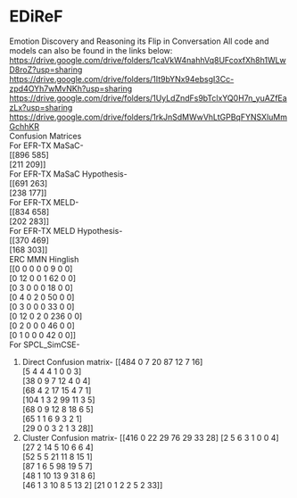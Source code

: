 # EDiReF
Emotion Discovery and Reasoning its Flip in Conversation
All code and models can also be found in the links below:
https://drive.google.com/drive/folders/1caVkW4nahhVq8UFcoxfXh8h1WLwD8roZ?usp=sharing
https://drive.google.com/drive/folders/1It9bYNx94ebsgI3Cc-zpd4OYh7wMvNKh?usp=sharing
https://drive.google.com/drive/folders/1UyLdZndFs9bTclxYQ0H7n_yuAZfEazLx?usp=sharing
https://drive.google.com/drive/folders/1rkJnSdMWwVhLtGPBqFYNSXluMmGchhKR  
Confusion Matrices  
For EFR-TX MaSaC-  
[[896 585]  
[211 209]]  
For EFR-TX MaSaC Hypothesis-  
[[691 263]  
[238 177]]  
For EFR-TX MELD-  
[[834 658]  
[202 283]]  
For EFR-TX MELD Hypothesis-  
[[370 469]  
[168 303]]  
ERC MMN Hinglish  
[[0 0 0 0 0 9 0 0]  
[0 12 0 0 1 62 0 0]  
[0 3 0 0 0 18 0 0]  
[0 4 0 2 0 50 0 0]  
[0 3 0 0 0 33 0 0]  
[0 12 0 2 0 236 0 0]  
[0 2 0 0 0 46 0 0]  
[0 1 0 0 0 42 0 0]]  
For SPCL_SimCSE-  
1. Direct Confusion matrix-
   [[484 0 7 20 87 12 7 16]  
   [5 4 4 4 1 0 0 3]  
   [38 0 9 7 12 4 0 4]  
   [68 4 2 17 15 4 7 1]  
   [104 1 3 2 99 11 3 5]  
   [68 0 9 12 8 18 6 5]  
   [65 1 1 6 9 3 2 1]  
   [29 0 0 3 2 1 3 28]]  
2. Cluster Confusion matrix-
   [[416 0 22 29 76 29 33 28]
   [2 5 6 3 1 0 0 4]
   [27 2 14 5 10 6 6 4]  
   [52 5 5 21 11 8 15 1]  
   [87 1 6 5 98 19 5 7]  
   [48 1 10 13 9 31 8 6]  
   [46 1 3 10 8 5 13 2]
   [21 0 1 2 2 5 2 33]]
   







